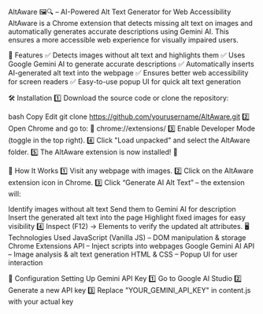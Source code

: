 AltAware 🖼️🔍 – AI-Powered Alt Text Generator for Web Accessibility
AltAware is a Chrome extension that detects missing alt text on images and automatically generates accurate descriptions using Gemini AI. This ensures a more accessible web experience for visually impaired users.

🚀 Features
✅ Detects images without alt text and highlights them
✅ Uses Google Gemini AI to generate accurate descriptions
✅ Automatically inserts AI-generated alt text into the webpage
✅ Ensures better web accessibility for screen readers
✅ Easy-to-use popup UI for quick alt text generation

🛠️ Installation
1️⃣ Download the source code or clone the repository:

bash
Copy
Edit
git clone https://github.com/yourusername/AltAware.git
2️⃣ Open Chrome and go to:
🔗 chrome://extensions/
3️⃣ Enable Developer Mode (toggle in the top right).
4️⃣ Click "Load unpacked" and select the AltAware folder.
5️⃣ The AltAware extension is now installed! 🎉

📌 How It Works
1️⃣ Visit any webpage with images.
2️⃣ Click on the AltAware extension icon in Chrome.
3️⃣ Click “Generate AI Alt Text” – the extension will:

Identify images without alt text
Send them to Gemini AI for description
Insert the generated alt text into the page
Highlight fixed images for easy visibility
4️⃣ Inspect (F12) → Elements to verify the updated alt attributes.
🖥️ Technologies Used
JavaScript (Vanilla JS) – DOM manipulation & storage
Chrome Extensions API – Inject scripts into webpages
Google Gemini AI API – Image analysis & alt text generation
HTML & CSS – Popup UI for user interaction

🔧 Configuration
Setting Up Gemini API Key
1️⃣ Go to Google AI Studio
2️⃣ Generate a new API key
3️⃣ Replace "YOUR_GEMINI_API_KEY" in content.js with your actual key
